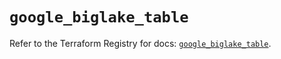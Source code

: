 # `google_biglake_table`

Refer to the Terraform Registry for docs: [`google_biglake_table`](https://registry.terraform.io/providers/hashicorp/google/6.27.0/docs/resources/biglake_table).
